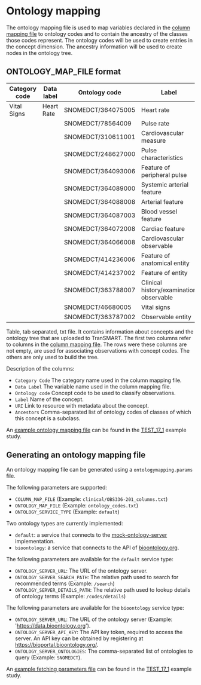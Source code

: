 Ontology mapping
================

The ontology mapping file is used to map variables declared in the [column mapping file](clinical.md)
to ontology codes and to contain the ancestry of the classes those codes represent.
The ontology codes will be used to create entries in the concept dimension.
The ancestry information will be used to create nodes in the ontology tree.


ONTOLOGY_MAP_FILE format
------------------------

|Category code|Data label   |Ontology code     |Label                                  |URI                                                    |Ancestors                            
|-------------|-------------|------------------|---------------------------------------|-------------------------------------------------------|-------------------------------------------------------
|Vital Signs  |Heart Rate   |SNOMEDCT/364075005|Heart rate                             |http://purl.bioontology.org/ontology/SNOMEDCT/364075005|SNOMEDCT/78564009,SNOMEDCT/364072008
|             |             |SNOMEDCT/78564009 |Pulse rate                             |http://purl.bioontology.org/ontology/SNOMEDCT/78564009 |SNOMEDCT/46680005,SNOMEDCT/310611001,SNOMEDCT/248627000
|             |             |SNOMEDCT/310611001|Cardiovascular measure                 |http://purl.bioontology.org/ontology/SNOMEDCT/310611001|SNOMEDCT/364066008
|             |             |SNOMEDCT/248627000|Pulse characteristics                  |http://purl.bioontology.org/ontology/SNOMEDCT/248627000|SNOMEDCT/364093006
|             |             |SNOMEDCT/364093006|Feature of peripheral pulse            |http://purl.bioontology.org/ontology/SNOMEDCT/364093006|SNOMEDCT/364089000
|             |             |SNOMEDCT/364089000|Systemic arterial feature              |http://purl.bioontology.org/ontology/SNOMEDCT/364089000|SNOMEDCT/364088008
|             |             |SNOMEDCT/364088008|Arterial feature                       |http://purl.bioontology.org/ontology/SNOMEDCT/364088008|SNOMEDCT/364087003
|             |             |SNOMEDCT/364087003|Blood vessel feature                   |http://purl.bioontology.org/ontology/SNOMEDCT/364087003|SNOMEDCT/364066008
|             |             |SNOMEDCT/364072008|Cardiac feature                        |http://purl.bioontology.org/ontology/SNOMEDCT/364072008|SNOMEDCT/364066008,SNOMEDCT/414236006
|             |             |SNOMEDCT/364066008|Cardiovascular observable              |http://purl.bioontology.org/ontology/SNOMEDCT/364066008|SNOMEDCT/363788007
|             |             |SNOMEDCT/414236006|Feature of anatomical entity           |http://purl.bioontology.org/ontology/SNOMEDCT/414236006|SNOMEDCT/414237002
|             |             |SNOMEDCT/414237002|Feature of entity                      |http://purl.bioontology.org/ontology/SNOMEDCT/414237002|SNOMEDCT/363787002
|             |             |SNOMEDCT/363788007|Clinical history/examination observable|http://purl.bioontology.org/ontology/SNOMEDCT/363788007|SNOMEDCT/363787002
|             |             |SNOMEDCT/46680005 |Vital signs                            |http://purl.bioontology.org/ontology/SNOMEDCT/46680005 |SNOMEDCT/363787002
|             |             |SNOMEDCT/363787002|Observable entity                      |http://purl.bioontology.org/ontology/SNOMEDCT/363787002|

Table, tab separated, txt file. It contains information about concepts and the ontology tree
that are uploaded to TranSMART.
The first two columns refer to columns in the [column mapping file](clinical.md).
The rows were these columns are not empty, are used for associating observations
with concept codes. The others are only used to build the tree.

Description of the columns:
- `Category Code`  The category name used in the column mapping file.
- `Data Label`  The variable name used in the column mapping file.
- `Ontology code`  Concept code to be used to classify observations.
- `Label`  Name of the concept.
- `URI`  Link to resource with metadata about the concept.
- `Ancestors`  Comma-separated list of ontology codes of classes of which this concept is a subclass.

An [example ontology mapping file](../../studies/TEST_17_1/clinical/OBS336-201_ontology_codes.txt) can be found in 
the [TEST_17_1](../../studies/TEST_17_1) example study.


Generating an ontology mapping file
-----------------------------------
An ontology mapping file can be generated using a `ontologymapping.params` file.

The following parameters are supported:
- `COLUMN_MAP_FILE`  (Example: `clinical/OBS336-201_columns.txt`)
- `ONTOLOGY_MAP_FILE` (Example: `ontology_codes.txt`)
- `ONTOLOGY_SERVICE_TYPE` (Example: `default`)

Two ontology types are currently implemented:
- `default`: a service that connects to the [mock-ontology-server](../../../mock-ontology-server) implementation.
- `bioontology`: a service that connects to the API of [bioontology.org](https://data.bioontology.org/documentation).

The following parameters are available for the `default` service type:
- `ONTOLOGY_SERVER_URL`: The URL of the ontology server.
- `ONTOLOGY_SERVER_SEARCH_PATH`:  The relative path used to search for recommended terms (Example: `/search`)
- `ONTOLOGY_SERVER_DETAILS_PATH`: The relative path used to lookup details of ontology terms (Example: `/codes/details`)

The following parameters are available for the `bioontology` service type:
- `ONTOLOGY_SERVER_URL`: The URL of the ontology server (Example: 'https://data.bioontology.org').
- `ONTOLOGY_SERVER_API_KEY`: The API key token, required to access the server. 
An API key can be obtained by registering at https://bioportal.bioontology.org/.
- `ONTOLOGY_SERVER_ONTOLOGIES`: The comma-separated list of ontologies to query (Example: `SNOMEDCT`).

An [example fetching parameters file](../../studies/TEST_17_1/ontologymapping.params) can be found in
the [TEST_17_1](../../studies/TEST_17_1) example study.

